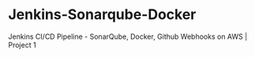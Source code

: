 # Jenkins-Sonarqube-Docker
Jenkins CI/CD Pipeline - SonarQube, Docker, Github Webhooks on AWS | Project 1
